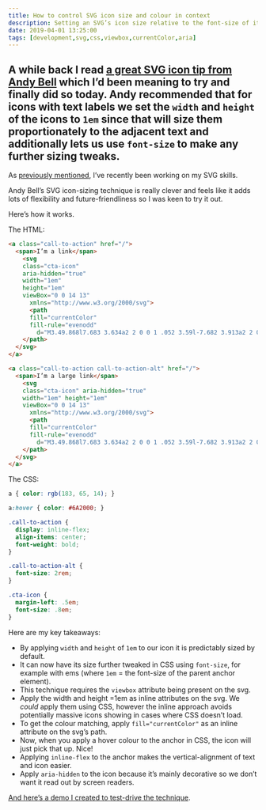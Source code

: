 ```yaml
---
title: How to control SVG icon size and colour in context
description: Setting an SVG’s icon size relative to the font-size of its adjacent text label
date: 2019-04-01 13:25:00
tags: [development,svg,css,viewbox,currentColor,aria]
---
```

A while back I read [a great SVG icon tip from Andy Bell](https://twitter.com/andybelldesign/status/1098915626050117633) which I’d been meaning to try and finally did so today. Andy recommended that for icons with text labels we set the `width` and `height` of the icons to `1em` since that will size them proportionately to the adjacent text and additionally lets us use `font-size` to make any further sizing tweaks.
---

As [previously mentioned](https://fuzzylogic.me/thoughts/grey-scales-something-fishy-with-svg), I’ve recently been working on my SVG skills.

Andy Bell’s SVG icon-sizing technique is really clever and feels like it adds lots of flexibility and future-friendliness so I was keen to try it out.

Here’s how it works.

The HTML:

``` html
<a class="call-to-action" href="/">
  <span>I’m a link</span>
    <svg 
    class="cta-icon" 
    aria-hidden="true" 
    width="1em" 
    height="1em" 
    viewBox="0 0 14 13" 
      xmlns="http://www.w3.org/2000/svg">
      <path 
      fill="currentColor" 
      fill-rule="evenodd" 
        d="M3.49.868l7.683 3.634a2 2 0 0 1 .052 3.59l-7.682 3.913a2 2 0 0 1-2.908-1.782V2.676A2 2 0 0 1 3.49.868z">
    </path>
  </svg>
</a>

<a class="call-to-action call-to-action-alt" href="/">
  <span>I’m a large link</span>
    <svg 
    class="cta-icon" aria-hidden="true" 
    width="1em" height="1em" 
    viewBox="0 0 14 13" 
      xmlns="http://www.w3.org/2000/svg">
      <path 
      fill="currentColor" 
      fill-rule="evenodd" 
        d="M3.49.868l7.683 3.634a2 2 0 0 1 .052 3.59l-7.682 3.913a2 2 0 0 1-2.908-1.782V2.676A2 2 0 0 1 3.49.868z">
    </path>
  </svg>
</a>
```

The CSS:

``` css
a { color: rgb(183, 65, 14); }

a:hover { color: #6A2000; }

.call-to-action {
  display: inline-flex;
  align-items: center;
  font-weight: bold;
}

.call-to-action-alt {
  font-size: 2rem; 
}

.cta-icon {
  margin-left: .5em;
  font-size: .8em;
}
```

Here are my key takeaways:

- By applying `width` and `height` of `1em` to our icon it is predictably sized by default.
- It can now have its size further tweaked in CSS using `font-size`, for example with ems (where `1em` = the font-size of the parent anchor element).
- This technique requires the `viewbox` attribute being present on the svg.
- Apply the width and height =1em as inline attributes on the svg. We _could_ apply them using CSS, however the inline approach avoids potentially massive icons showing in cases where CSS doesn’t load.
- To get the colour matching, apply `fill="currentColor"` as an inline attribute on the svg’s path.
- Now, when you apply a hover colour to the anchor in CSS, the icon will just pick that up. Nice!
- Applying `inline-flex` to the anchor makes the vertical-alignment of text and icon easier.
- Apply `aria-hidden` to the icon because it’s mainly decorative so we don’t want it read out by screen readers.

[And here’s a demo I created to test-drive the technique](https://codepen.io/fuzzylogicx/pen/QPwjyZ).
